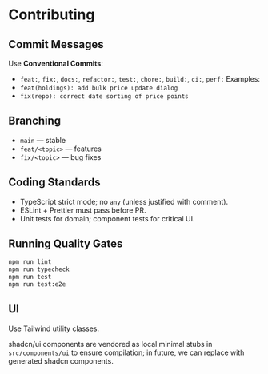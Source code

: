 # Contributing

## Commit Messages
Use **Conventional Commits**:
- `feat:`, `fix:`, `docs:`, `refactor:`, `test:`, `chore:`, `build:`, `ci:`, `perf:`
Examples:
- `feat(holdings): add bulk price update dialog`
- `fix(repo): correct date sorting of price points`

## Branching
- `main` — stable
- `feat/<topic>` — features
- `fix/<topic>` — bug fixes

## Coding Standards
- TypeScript strict mode; no `any` (unless justified with comment).
- ESLint + Prettier must pass before PR.
- Unit tests for domain; component tests for critical UI.

## Running Quality Gates

```bash
npm run lint
npm run typecheck
npm run test
npm run test:e2e
```

## UI

Use Tailwind utility classes.

shadcn/ui components are vendored as local minimal stubs in `src/components/ui` to ensure compilation; in future, we can replace with generated shadcn components.
